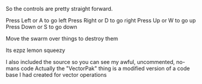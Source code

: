 So the controls are pretty straight forward.

Press Left or A to go left
Press Right or D to go right
Press Up or W to go up
Press Down or S to go down

Move the swarm over things to destroy them

Its ezpz lemon squeezy

I also included the source so you can see my awful, uncommented, no-mans code
Actually the "VectorPak" thing is a modified version of a code base I had created for vector operations

